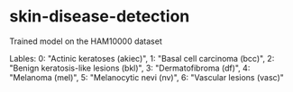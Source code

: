 # skin-disease-detection
Trained model on the HAM10000 dataset

Lables:
    0: "Actinic keratoses (akiec)",
    1: "Basal cell carcinoma (bcc)",
    2: "Benign keratosis-like lesions (bkl)",
    3: "Dermatofibroma (df)",
    4: "Melanoma (mel)",
    5: "Melanocytic nevi (nv)",
    6: "Vascular lesions (vasc)"
